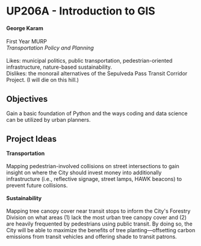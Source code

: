 # UP206A - Introduction to GIS
#### George Karam
First Year MURP <br> 
*Transportation Policy and Planning* <br><br>
Likes: municipal politics, public transportation, pedestrian-oriented infrastructure, nature-based sustainability. <br>
Dislikes: the monorail alternatives of the Sepulveda Pass Transit Corridor Project. (I will die on this hill.)
## Objectives
Gain a basic foundation of Python and the ways coding and data science can be utilized by urban planners.
## Project Ideas
**Transportation** <br><br>
Mapping pedestrian-involved collisions on street intersections to gain insight on where the City should invest money into additionally infrastructure (i.e., reflective signage, street lamps, HAWK beacons) to prevent future collisions. <br><br>
**Sustainability** <br><br>
Mapping tree canopy cover near transit stops to inform the City's Forestry Division on what areas (1) lack the most urban tree canopy cover and (2) are heavily frequented by pedestrians using public transit. By doing so, the City will be able to maximize the benefits of tree planting—offsetting carbon emissions from transit vehicles and offering shade to transit patrons.

